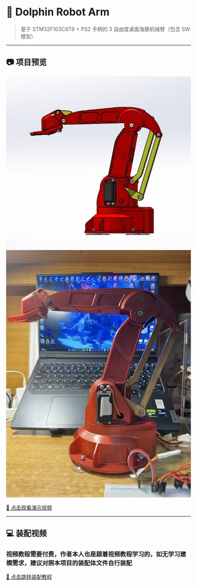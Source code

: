 # 🐬 Dolphin Robot Arm

> 基于 STM32F103C8T6 + PS2 手柄的 3 自由度桌面海豚机械臂（包含 SW 模型） 

---

## 📷 项目预览

![3D渲染图](3D渲染图&实物图/海豚机械臂3D渲染图.jpg)<br>
![3D渲染图](3D渲染图&实物图/海豚机械臂实物图.jpg)<br>

[🎥 点击观看演示视频](https://www.bilibili.com/video/BV1JsaHztEE7/?spm_id_from=333.1387.homepage.video_card.click&vd_source=a3d79e63ae261ce278c12c5cd8c60479)

---

## 💻 装配视频<br>
### 视频教程需要付费，作者本人也是跟着视频教程学习的，如无学习建模需求，建议对照本项目的装配体文件自行装配<br>
[🎥 点击跳转装配教程](https://www.bilibili.com/cheese/play/ep34546?query_from=0&search_id=16798930185137633368&search_query=%E9%98%BF%E5%A5%87%E8%AE%BE%E8%AE%A1%E5%88%86%E4%BA%AB&is_PCend=1)
